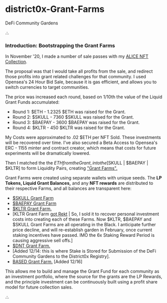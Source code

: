 # district0x-Grant-Farms
DeFi Community Gardens

.:. 

<h3><b>Introduction: Bootstrapping the Grant Farms</b></h3>

In November '20, I made a number of sale passes with my <a href="https://opensea.io/collection/alice">ALICE NFT Collection</a>. 

The proposal was that I would take all profits from the sale, and redirect those profits into grant related challenges for that community. I used Opensea's 24 Hour Bid Sale, because it is gas efficient, and allows you to switch currencies to target communities.

The price was increased each round, based on 1/10th the value of the Liquid Grant Funds accumulated: 

* Round 1: $ETH - 1.2325 $ETH was raised for the Grant. 
* Round 2: $SKULL - 7360 $SKULL was raised for the Grant. 
* Round 3: $BAEPAY - 3600 $BAEPAY was raised for the Grant. 
* Round 4: $KLTR - 450 $KLTR was raised for the Grant.

My Costs were approximated to .02 $ETH per NFT Sold. These investments will be recovered over time. 
I've also secured a Beta Access to Opensea's ERC - 1155 minter and contract creator, which means that costs for future experiments will be dramatically lowered.

Then I matched the the $ETH from the Grant, into the [$SKULL | $BAEPAY | $KLTR] to form Liquidity Pairs, creating <a href="https://beta.cent.co/rootdraws/+atk5fn">"Grant Farms".</a>

Grant Farms were created using separate wallets with unique seeds. The <b>LP Tokens, Liquid Grant Balances,</b> and any <b>NFT rewards</b> are distributed to their respective Farms, and all balances are transparent here: 

* <a href="https://etherscan.io/address/0xbeC346627bA83b471d5ab171618274c5333F9f37">$SKULL Grant Farm</a>
* <a href="https://etherscan.io/address/0xE476C37a862c6603D3179Aa8b10114590Dc1fcfe">$BAEPAY Grant Farm</a> 
* <a href="https://etherscan.io/address/0x77B0F6AB601C6a5B0741CD5B977BB1AaA1794e3e">$KLTR Grant Farm.</a> 
* [KLTR Grant Farm <a href="https://beta.cent.co/rootdraws/+8bnszi">got Rekt</a> | So, I sold it to recover personal investment costs into creating each of these Farms. Now $KLTR, $BAEPAY and $SKULL Grant Farms are all operating in the Black. I anticipate further price decline, and will re-establish garden in February, once current staking incentives have passed. IMO the 6x Staking Reward Period is causing aggressive sell offs.]
* <a href="https://etherscan.io/address/0x3429D8e6Dd9B619340BABF6A23dDd3C519B1B78d#tokentxns">$DNT Grant Farm.</a>
* [Added 12/14: this is where Stake is Stored for Submission of the DeFi Community Gardens to the District0x Registry].
* <a href="https://etherscan.io/address/0xCcf27dEE1b11207FddA7aF6fC41e905c7DC12Bfb#tokentxns">BASED Grant Farm.</a> [Added 12/16]

This allows me to build and manage the Grant Fund for each community as an investment portfolio, where the source for the grants are the LP Rewards, and the principle investment can be continuously built using a profit share model for future collection sales. 

.:. 


